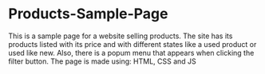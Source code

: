 # Products-Sample-Page
This is a sample page for a website selling products.
The site has its products listed with its price and with different states like a used product or used like new.
Also, there is a popum menu that appears when clicking the filter button.
The page is made using: HTML, CSS and JS
